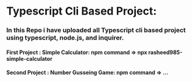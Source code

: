 # Typescript Cli Based Project:
### In this Repo i have uploaded all Typescript cli based project using typescript, node.js, and inquirer.
#### First Project : Simple Calculator: npm command => npx rasheed985-simple-calculator
#### Second Project : Number Gusseing Game: npm command => ...
